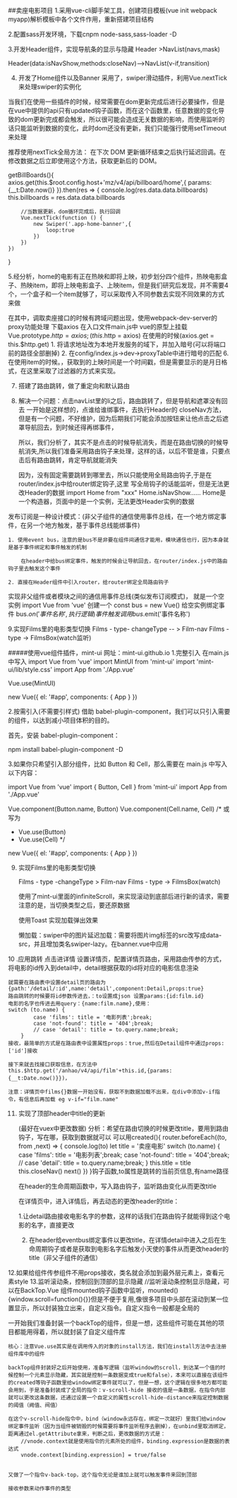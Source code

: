 ##卖座电影项目
1.采用vue-cli脚手架工具，创建项目模板(vue init webpack myapp)解析模板中各个文件作用，重新搭建项目结构

2.配置sass开发环境，下载cnpm node-sass,sass-loader -D

3.开发Header组件，实现导航条的显示与隐藏
Header >NavList(navs,mask)

Header(data:isNavShow,methods:closeNav)-->NavList(v-if,transition)

4. 开发了Home组件以及Banner
    采用了，swiper滑动插件，利用Vue.nextTick来处理swiper的实例化

当我们在使用一些插件的时候，经常需要在dom更新完成后进行必要操作，但是在vue中提供的api只有updated钩子函数，而在这个函数里，任意数据的变化导致的dom更新完成都会触发，所以很可能会造成无关数据的影响，而使用监听的话只能监听到数据的变化，此时dom还没有更新，我们只能强行使用setTimeout来处理

推荐使用nextTick全局方法：
在下次 DOM 更新循环结束之后执行延迟回调。在修改数据之后立即使用这个方法，获取更新后的 DOM。


getBillBoards(){
    axios.get(this.$root.config.host+'mz/v4/api/billboard/home',{
        params:{__t:Date.now()}
    }).then(res => {
        console.log(res.data.data.billboards)
        this.billboards = res.data.data.billboards

        //当数据更新，dom循环完成后，执行回调
        Vue.nextTick(function () {
            new Swiper('.app-home-banner',{
                loop:true
            }) 
        })
    })
}

5.经分析，home的电影有正在热映和即将上映，初步划分四个组件，热映电影盒子、热映item，即将上映电影盒子、上映item，但是我们研究后发现，并不需要4个，一个盒子和一个item就够了，可以采取传入不同参数去实现不同效果的方式来做

在其中，调取卖座接口的时候有跨域问题出现，使用webpack-dev-server的proxy功能处理
下载axios
在入口文件main.js中 vue的原型上挂载
Vue.prototype.$http = axios;(this.$http = axios)
在使用的时候(axios.get = this.$http.get)
    1. 将请求地址改为本地开发服务的域下，并加入暗号(可以将端口前的路径全部删掉)
    2. 在config/index.js->dev->proxyTable中进行暗号的匹配
6. 在使用item的时候。，获取到的上映时间是一个时间戳，但是需要显示的是月日格式，在这里采取了过滤器的方式来实现。
    
7. 搭建了路由跳转，做了重定向和默认路由

8. 解决一个问题：点击navList里的li之后，路由跳转了，但是导航和遮罩没有回去
    一开始是这样想的，点谁给谁绑事件，去执行Header的 closeNav方法，但是有一个问题，不好维护，因为后期我们可能会添加按钮来让他点击之后遮罩导航回去，到时候还得再绑事件，

    所以，我们分析了，其实不是点击的时候导航消失，而是在路由切换的时候导航消失,所以我们准备采用路由钩子来处理，这样的话，以后不管是谁，只要点击后有路由跳转，肯定导航就能消失

    因为，没有固定需要跳转到哪里去，所以只能使用全局路由钩子,于是在router/index.js中给router绑定钩子,这里 写全局钩子的话能监听，但是无法更改Header的数据
    import Home from "xxx"    Home.isNavShow......  Home是一个构造器，页面中的是一个实例，无法更改Header实例的数据

发布订阅是一种设计模式：(非父子组件的通信使用事件总线，在一个地方绑定事件，在另一个地方触发，基于事件总线能绑事件)

    1. 使用event bus，注意的是bus不是非要在组件间通信才能用，模块通信也行，因为本身就是基于事件绑定和事件触发的机制

        在header中给bus绑定事件，触发的时候会让导航回去，在router/index.js中的路由钩子里去触发这个事件
    
    2. 直接在Header组件中引入router，给router绑定全局路由钩子
    
实现非父组件或者模块之间的通信用事件总线(类似发布订阅模式)，
就是一个空实例
import Vue from 'vue'
创建一个 const bus = new Vue()
给空实例绑定事件
bus.$on('事件名称',执行逻辑)
事件触发调用bus.$emit('事件名称')

9.实现Films里的电影类型切换
Films - type- changeType -- > Film-nav
Films - type -> FilmsBox(watch监听)



#####使用vue组件插件，mint-ui  网址：mint-ui.github.io
1.完整引入
在main.js中写入
import Vue from 'vue'
import MintUI from 'mint-ui'
import 'mint-ui/lib/style.css'
import App from './App.vue'

Vue.use(MintUI)

new Vue({
  el: '#app',
  components: { App }
})

2.按需引入(不需要引样式)
借助 babel-plugin-component，我们可以只引入需要的组件，以达到减小项目体积的目的。

首先，安装 babel-plugin-component：

npm install babel-plugin-component -D

3.如果你只希望引入部分组件，比如 Button 和 Cell，那么需要在 main.js 中写入以下内容：

import Vue from 'vue'
import { Button, Cell } from 'mint-ui'
import App from './App.vue'

Vue.component(Button.name, Button)
Vue.component(Cell.name, Cell)
/* 或写为
 * Vue.use(Button)
 * Vue.use(Cell)
 */

new Vue({
  el: '#app',
  components: { App }
})

9. 实现Films里的电影类型切换

    Films - type -changeType > Film-nav
    Films - type -> FilmsBox(watch)

    使用了mint-ui里面的infiniteScroll，来实现滚动到底部后进行新的请求，需要注意的是，当切换类型之后，要还原数据

    使用Toast 实现加载弹出效果


    懒加载：swiper中的图片延迟加载：需要将图片img标签的src改写成data-src，并且增加类名swiper-lazy。在banner.vue中应用
    
10 .应用<router-link tag="div" :to="{name:'detail',params:{id:film.id},query:{name:film.name}}"></router-link>跳转
    点击进详情
    设置详情页，配置详情页路由，采用路由传参的方式，将电影的id传入到detail中，detail根据获取的id将对应的电影信息渲染

    就需要在路由表中设置detail页的路由为
    {path:'/detail/:id',name:'detail',component:Detail,props:true}
    路由跳转的时候要将id参数传进去，：to设置成json 设置params:{id:film.id}
    电影的名字也传进去用query：{name:film.name},使用： 
    switch (to.name) {
            case 'films': title = '电影列表';break;
            case 'not-found': title = '404';break;
            // case 'detail': title = to.query.name;break;
        }
    接收，最简单的方式是在路由表中设置属性props：true,然后在Detail组件中通过props:['id']接收

    接下来就去找接口获取信息，在方法中this.$http.get('/anhao/v4/api/film'+this.id,{params:{__t:Date.now()}})，
```
注意：详情页中films{}数据一开始没有，获取不到数据加载不出来，在div中添加v-if指令，有信息后再加载 eg v-if="film.name"

````
11. 实现了顶部header中title的更新

    (最好在vuex中更改数据)
    分析：希望在路由切换的时候更改title，要用到路由钩子，写在哪，获取到数据就可以
    可以用created(){
      router.beforeEach((to, from ,next) => {
            console.log(to)
            let title = '卖座电影'
            switch (to.name) {
                case 'films': title = '电影列表';break;
                case 'not-found': title = '404';break;
                // case 'detail': title = to.query.name;break;
            }
            this.title = title
            this.closeNav()
            next()
        })
    }钩子函数,to属性是跳转的当前页信息,有name路径

    在header的生命周期函数中，写入路由钩子，监听路由变化从而更改title

    在详情页中，进入详情后，再去动态的更改header的title：
    
    1.让detail路由接收电影名字的参数，这样的话我们在路由钩子就能得到这个电影的名字，直接更改

    2. 在header给eventbus绑定事件以更改title，在详情detail中进入之后在生命周期钩子或者是获取到电影名字后触发小天使的事件从而更改header的title（非父子组件的通信）
    

12.如果给组件传参组件不用props接收，类名就会添加到最外层元素上，查看元素style
13.监听滚动条，控制回到顶部的显示隐藏
//监听滚动条控制显示隐藏，可以在BackTop.Vue 组件mounted钩子函数中监听，mounted(){window.scroll=function(){}}但是不便于复用,像很多项目中头部在滚动到某一位置显示，所以封装独立出来，自定义指令。自定义指令一般都是全局的


一开始我们准备封装一个backTop的组件，但是一想，这些组件可能在其他的项目都能用得着，所以就封装了自定义组件库
    
    核心：注意Vue.use其实是在调用传入的对象的install方法，我们在install方法中去注册组件库中的组件

    backTop组件封装好之后开始使用，准备写逻辑（监听window的scroll，到达某一个值的时候控制一个元素显示隐藏，其实就是控制一条数据变成true和false），本来可以直接在该组件的created等钩子函数里给window绑定事件就可以了，但是一想，这个逻辑在很多地方都可能会用到，于是准备封装成了全局的指令：v-scroll-hide 接收的值是一条数据，在指令内部就可以更改这条数据，还通过设置一个自定义的属性scroll-hide-distance来指定控制数据的阈值（阙值、阀值）

    在这个v-scroll-hide指令中，bind（window永远存在，绑定一次就好）里我们给window绑定事件监听（因为当组件被销毁的时候需要将事件监听程序去删掉），在unbind里取消绑定，距离通过el.getAttribute拿来，判断之后，更改数据的方式是：
        //vnode.context就是使用指令的元素所处的组件，binding.expression是数据的表达式
        vnode.context[binding.expression] = true/false


    又做了一个指令v-back-top，这个指令无论是谁加上就可以触发事件来回到顶部

    接收参数来动作事件的类型
